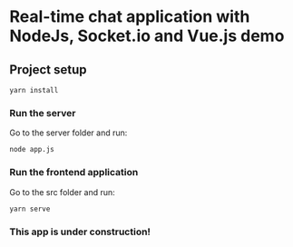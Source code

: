 # Real-time chat application with NodeJs, Socket.io and Vue.js demo

## Project setup
```
yarn install
```

### Run the server

Go to the server folder and run:
```
node app.js
```

### Run the frontend application

Go to the src folder and run:
```
yarn serve
```

### This app is under construction!

